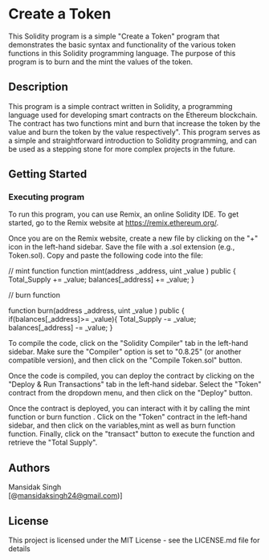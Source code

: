 # Create a Token

This Solidity program is a simple "Create a Token" program that demonstrates the basic syntax and functionality of the various token functions in this Solidity programming language. The purpose of this program is to burn and the mint the values of the token.

## Description

This program is a simple contract written in Solidity, a programming language used for developing smart contracts on the Ethereum blockchain. The contract has two functions mint and burn that increase the token by the value and burn the token by the value respectively". This program serves as a simple and straightforward introduction to Solidity programming, and can be used as a stepping stone for more complex projects in the future.

## Getting Started

### Executing program

To run this program, you can use Remix, an online Solidity IDE. To get started, go to the Remix website at https://remix.ethereum.org/.

Once you are on the Remix website, create a new file by clicking on the "+" icon in the left-hand sidebar. Save the file with a .sol extension (e.g., Token.sol). Copy and paste the following code into the file:




// mint function
function mint(address _address, uint _value ) public {
 Total_Supply += _value;
 balances[_address] += _value;
 }
 
// burn function

function burn(address _address, uint _value ) public {
 if(balances[_address]>= _value){
 Total_Supply -= _value;
 balances[_address] -= _value;
}





To compile the code, click on the "Solidity Compiler" tab in the left-hand sidebar. Make sure the "Compiler" option is set to "0.8.25" (or another compatible version), and then click on the "Compile Token.sol" button.

Once the code is compiled, you can deploy the contract by clicking on the "Deploy & Run Transactions" tab in the left-hand sidebar. Select the "Token" contract from the dropdown menu, and then click on the "Deploy" button.

Once the contract is deployed, you can interact with it by calling the mint function or burn function . Click on the "Token" contract in the left-hand sidebar, and then click on the variables,mint as well as burn function  function. Finally, click on the "transact" button to execute the function and retrieve the "Total Supply".

## Authors

Mansidak Singh  
[@mansidaksingh24@gmail.com)]

## License

This project is licensed under the MIT License - see the LICENSE.md file for details
